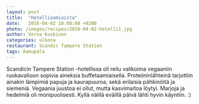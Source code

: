 ```yaml
---
layout: post
title:  "Hotelliaamiaista"
date:   2016-04-02 10:00:00 +0200
photo: /images/recipes/2016-04-02-hotelli1.jpg
author: Verna Koskinen
categories: ulkona
restaurant: Scandic Tampere Station
tags: Aamupala
---
```


Scandicin Tampere Station -hotellissa oli reilu valikoima vegaaniin ruokavalioon sopivia aineksia buffetaamiaisella. Proteiininlähteinä tarjottiin ainakin lämpimiä papuja ja kaurapuuroa, sekä erilaisia pähkinöitä ja siemeniä. Vegaania juustoa ei ollut, mutta kasvimaitoa löytyi. Marjoja ja hedelmiä oli monipuolisesti. Kyllä näillä eväillä päivä lähti hyvin käyntiin. :)
